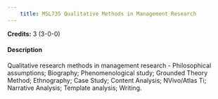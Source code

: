 ```yaml
---
    title: MSL735 Qualitative Methods in Management Research
---
```

**Credits:** 3 (3-0-0)



#### Description 
Qualitative research methods in management research - Philosophical assumptions; Biography; Phenomenological study; Grounded Theory Method; Ethnography; Case Study; Content Analysis; NVivo/Atlas Ti; Narrative Analysis; Template analysis; Writing.